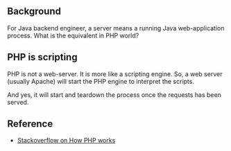 ## Background

For Java backend engineer, a server means a running Java web-application process.
What is the equivalent in PHP world?

## PHP is scripting

PHP is not a web-server.
It is more like a scripting engine.
So, a web server (usually Apache) will start the PHP engine to interpret the scripts.

And yes, it will start and teardown the process once the requests has been served.

## Reference

* [Stackoverflow on How PHP works](https://stackoverflow.com/a/24797680/851118)